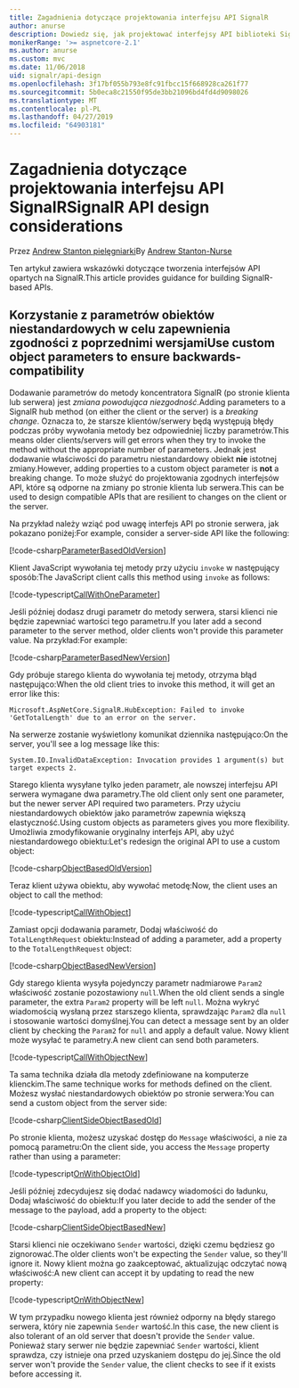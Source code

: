 ```yaml
---
title: Zagadnienia dotyczące projektowania interfejsu API SignalR
author: anurse
description: Dowiedz się, jak projektować interfejsy API biblioteki SignalR dla zgodności między wersjami aplikacji.
monikerRange: '>= aspnetcore-2.1'
ms.author: anurse
ms.custom: mvc
ms.date: 11/06/2018
uid: signalr/api-design
ms.openlocfilehash: 3f17bf055b793e8fc91fbcc15f668928ca261f77
ms.sourcegitcommit: 5b0eca8c21550f95de3bb21096bd4fd4d9098026
ms.translationtype: MT
ms.contentlocale: pl-PL
ms.lasthandoff: 04/27/2019
ms.locfileid: "64903181"
---
```

# <a name="signalr-api-design-considerations"></a><span data-ttu-id="dd7a2-103">Zagadnienia dotyczące projektowania interfejsu API SignalR</span><span class="sxs-lookup"><span data-stu-id="dd7a2-103">SignalR API design considerations</span></span>

<span data-ttu-id="dd7a2-104">Przez [Andrew Stanton pielęgniarki](https://twitter.com/anurse)</span><span class="sxs-lookup"><span data-stu-id="dd7a2-104">By [Andrew Stanton-Nurse](https://twitter.com/anurse)</span></span>

<span data-ttu-id="dd7a2-105">Ten artykuł zawiera wskazówki dotyczące tworzenia interfejsów API opartych na SignalR.</span><span class="sxs-lookup"><span data-stu-id="dd7a2-105">This article provides guidance for building SignalR-based APIs.</span></span>

## <a name="use-custom-object-parameters-to-ensure-backwards-compatibility"></a><span data-ttu-id="dd7a2-106">Korzystanie z parametrów obiektów niestandardowych w celu zapewnienia zgodności z poprzednimi wersjami</span><span class="sxs-lookup"><span data-stu-id="dd7a2-106">Use custom object parameters to ensure backwards-compatibility</span></span>

<span data-ttu-id="dd7a2-107">Dodawanie parametrów do metody koncentratora SignalR (po stronie klienta lub serwera) jest *zmiana powodująca niezgodność*.</span><span class="sxs-lookup"><span data-stu-id="dd7a2-107">Adding parameters to a SignalR hub method (on either the client or the server) is a *breaking change*.</span></span> <span data-ttu-id="dd7a2-108">Oznacza to, że starsze klientów/serwery będą występują błędy podczas próby wywołania metody bez odpowiedniej liczby parametrów.</span><span class="sxs-lookup"><span data-stu-id="dd7a2-108">This means older clients/servers will get errors when they try to invoke the method without the appropriate number of parameters.</span></span> <span data-ttu-id="dd7a2-109">Jednak jest dodawanie właściwości do parametru niestandardowy obiekt **nie** istotnej zmiany.</span><span class="sxs-lookup"><span data-stu-id="dd7a2-109">However, adding properties to a custom object parameter is **not** a breaking change.</span></span> <span data-ttu-id="dd7a2-110">To może służyć do projektowania zgodnych interfejsów API, które są odporne na zmiany po stronie klienta lub serwera.</span><span class="sxs-lookup"><span data-stu-id="dd7a2-110">This can be used to design compatible APIs that are resilient to changes on the client or the server.</span></span>

<span data-ttu-id="dd7a2-111">Na przykład należy wziąć pod uwagę interfejs API po stronie serwera, jak pokazano poniżej:</span><span class="sxs-lookup"><span data-stu-id="dd7a2-111">For example, consider a server-side API like the following:</span></span>

[!code-csharp[ParameterBasedOldVersion](api-design/sample/Samples.cs?name=ParameterBasedOldVersion)]

<span data-ttu-id="dd7a2-112">Klient JavaScript wywołania tej metody przy użyciu `invoke` w następujący sposób:</span><span class="sxs-lookup"><span data-stu-id="dd7a2-112">The JavaScript client calls this method using `invoke` as follows:</span></span>

[!code-typescript[CallWithOneParameter](api-design/sample/Samples.ts?name=CallWithOneParameter)]

<span data-ttu-id="dd7a2-113">Jeśli później dodasz drugi parametr do metody serwera, starsi klienci nie będzie zapewniać wartości tego parametru.</span><span class="sxs-lookup"><span data-stu-id="dd7a2-113">If you later add a second parameter to the server method, older clients won't provide this parameter value.</span></span> <span data-ttu-id="dd7a2-114">Na przykład:</span><span class="sxs-lookup"><span data-stu-id="dd7a2-114">For example:</span></span>

[!code-csharp[ParameterBasedNewVersion](api-design/sample/Samples.cs?name=ParameterBasedNewVersion)]

<span data-ttu-id="dd7a2-115">Gdy próbuje starego klienta do wywołania tej metody, otrzyma błąd następująco:</span><span class="sxs-lookup"><span data-stu-id="dd7a2-115">When the old client tries to invoke this method, it will get an error like this:</span></span>

```
Microsoft.AspNetCore.SignalR.HubException: Failed to invoke 'GetTotalLength' due to an error on the server.
```

<span data-ttu-id="dd7a2-116">Na serwerze zostanie wyświetlony komunikat dziennika następująco:</span><span class="sxs-lookup"><span data-stu-id="dd7a2-116">On the server, you'll see a log message like this:</span></span>

```
System.IO.InvalidDataException: Invocation provides 1 argument(s) but target expects 2.
```

<span data-ttu-id="dd7a2-117">Starego klienta wysyłane tylko jeden parametr, ale nowszej interfejsu API serwera wymagane dwa parametry.</span><span class="sxs-lookup"><span data-stu-id="dd7a2-117">The old client only sent one parameter, but the newer server API required two parameters.</span></span> <span data-ttu-id="dd7a2-118">Przy użyciu niestandardowych obiektów jako parametrów zapewnia większą elastyczność.</span><span class="sxs-lookup"><span data-stu-id="dd7a2-118">Using custom objects as parameters gives you more flexibility.</span></span> <span data-ttu-id="dd7a2-119">Umożliwia zmodyfikowanie oryginalny interfejs API, aby użyć niestandardowego obiektu:</span><span class="sxs-lookup"><span data-stu-id="dd7a2-119">Let's redesign the original API to use a custom object:</span></span>

[!code-csharp[ObjectBasedOldVersion](api-design/sample/Samples.cs?name=ObjectBasedOldVersion)]

<span data-ttu-id="dd7a2-120">Teraz klient używa obiektu, aby wywołać metodę:</span><span class="sxs-lookup"><span data-stu-id="dd7a2-120">Now, the client uses an object to call the method:</span></span>

[!code-typescript[CallWithObject](api-design/sample/Samples.ts?name=CallWithObject)]

<span data-ttu-id="dd7a2-121">Zamiast opcji dodawania parametr, Dodaj właściwość do `TotalLengthRequest` obiektu:</span><span class="sxs-lookup"><span data-stu-id="dd7a2-121">Instead of adding a parameter, add a property to the `TotalLengthRequest` object:</span></span>

[!code-csharp[ObjectBasedNewVersion](api-design/sample/Samples.cs?name=ObjectBasedNewVersion&highlight=4,9-13)]

<span data-ttu-id="dd7a2-122">Gdy starego klienta wysyła pojedynczy parametr nadmiarowe `Param2` właściwość zostanie pozostawiony `null`.</span><span class="sxs-lookup"><span data-stu-id="dd7a2-122">When the old client sends a single parameter, the extra `Param2` property will be left `null`.</span></span> <span data-ttu-id="dd7a2-123">Można wykryć wiadomością wysłaną przez starszego klienta, sprawdzając `Param2` dla `null` i stosowanie wartości domyślnej.</span><span class="sxs-lookup"><span data-stu-id="dd7a2-123">You can detect a message sent by an older client by checking the `Param2` for `null` and apply a default value.</span></span> <span data-ttu-id="dd7a2-124">Nowy klient może wysyłać te parametry.</span><span class="sxs-lookup"><span data-stu-id="dd7a2-124">A new client can send both parameters.</span></span>

[!code-typescript[CallWithObjectNew](api-design/sample/Samples.ts?name=CallWithObjectNew)]

<span data-ttu-id="dd7a2-125">Ta sama technika działa dla metody zdefiniowane na komputerze klienckim.</span><span class="sxs-lookup"><span data-stu-id="dd7a2-125">The same technique works for methods defined on the client.</span></span> <span data-ttu-id="dd7a2-126">Możesz wysłać niestandardowych obiektów po stronie serwera:</span><span class="sxs-lookup"><span data-stu-id="dd7a2-126">You can send a custom object from the server side:</span></span>

[!code-csharp[ClientSideObjectBasedOld](api-design/sample/Samples.cs?name=ClientSideObjectBasedOld)]

<span data-ttu-id="dd7a2-127">Po stronie klienta, możesz uzyskać dostęp do `Message` właściwości, a nie za pomocą parametru:</span><span class="sxs-lookup"><span data-stu-id="dd7a2-127">On the client side, you access the `Message` property rather than using a parameter:</span></span>

[!code-typescript[OnWithObjectOld](api-design/sample/Samples.ts?name=OnWithObjectOld)]

<span data-ttu-id="dd7a2-128">Jeśli później zdecydujesz się dodać nadawcy wiadomości do ładunku, Dodaj właściwość do obiektu:</span><span class="sxs-lookup"><span data-stu-id="dd7a2-128">If you later decide to add the sender of the message to the payload, add a property to the object:</span></span>

[!code-csharp[ClientSideObjectBasedNew](api-design/sample/Samples.cs?name=ClientSideObjectBasedNew&highlight=5)]

<span data-ttu-id="dd7a2-129">Starsi klienci nie oczekiwano `Sender` wartości, dzięki czemu będziesz go zignorować.</span><span class="sxs-lookup"><span data-stu-id="dd7a2-129">The older clients won't be expecting the `Sender` value, so they'll ignore it.</span></span> <span data-ttu-id="dd7a2-130">Nowy klient można go zaakceptować, aktualizując odczytać nową właściwość:</span><span class="sxs-lookup"><span data-stu-id="dd7a2-130">A new client can accept it by updating to read the new property:</span></span>

[!code-typescript[OnWithObjectNew](api-design/sample/Samples.ts?name=OnWithObjectNew&highlight=2-5)]

<span data-ttu-id="dd7a2-131">W tym przypadku nowego klienta jest również odporny na błędy starego serwera, który nie zapewnia `Sender` wartość.</span><span class="sxs-lookup"><span data-stu-id="dd7a2-131">In this case, the new client is also tolerant of an old server that doesn't provide the `Sender` value.</span></span> <span data-ttu-id="dd7a2-132">Ponieważ stary serwer nie będzie zapewniać `Sender` wartości, klient sprawdza, czy istnieje ona przed uzyskaniem dostępu do jej.</span><span class="sxs-lookup"><span data-stu-id="dd7a2-132">Since the old server won't provide the `Sender` value, the client checks to see if it exists before accessing it.</span></span>
